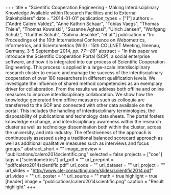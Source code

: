+++
title = "Scientific Cooperation Engineering - Making Interdisciplinary Knowledge Available within Research Facilities and to External Stakeholders"
date = "2014-01-01"
publication_types = ["1"]
authors = ["André Calero Valdez", "Anne Kathrin Schaar", "Tobias Vaegs", "Thomas Thiele", "Thomas Kowalski", "Susanne Aghassi", "Ulrich Jansen", "Wolfgang Schulz", "Gunther Schuh", "Sabina Jeschke", "et al."]
publication = "In: Proceedings of the 10th International Conference on Webometrics, Informetrics, and Scientometrics (WIS) : 15th COLLNET Meeting, Ilmenau, Germany, 3-5 September 2014, _pp. 77--86_"
abstract = "In this paper we introduce the Scientific Cooperation Portal (SCP), a social enterprise software, and how it is integrated into our process of Scientific Cooperation Engineering. This process is applied in a large-scale interdisciplinary research cluster to ensure and manage the success of the interdisciplinary cooperation of over 180 researchers in different qualification levels. We investigate the influence of shared method competencies as an exemplary driver for collaboration. From the results we address both offline and online measures to improve interdisciplinary collaboration. We show how the knowledge generated from offline measures such as colloquia are transferred to the SCP and connected with other data available on the portal. This includes the handling of interdisciplinary terminologies, the disposability of publications and technology data sheets. The portal fosters knowledge exchange, and interdisciplinary awareness within the research cluster as well as technology dissemination both within the cluster, across the university, and into industry. The effectiveness of the approach is continuously assessed using a traditional balanced scorecard approach as well as additional qualitative measures such as interviews and focus groups."
abstract_short = ""
image_preview = "publications/calero2014scientific.png"
selected = false
projects = ["coe"]
tags = ["scientometrics"]
url_pdf = ""
url_preprint = "pdf/calero2014scientific.pdf"
url_code = ""
url_dataset = ""
url_project = ""
url_slides = "http://www.cle-consulting.com/slides/scientific2014.pdf"
url_video = ""
url_poster = ""
url_source = ""
math = true
highlight = true
[header]
image = "publications/calero2014scientific.png"
caption = "Result highlight"
+++
